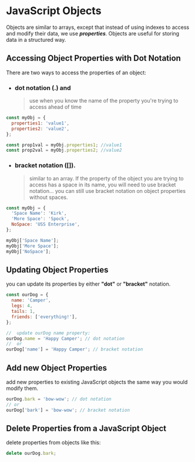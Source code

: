 # JavaScript Objects

Objects are similar to arrays, except that instead of using indexes to access and modify their data, we use **_properties_**.
Objects are useful for storing data in a structured way.

## Accessing Object Properties with Dot Notation

There are two ways to access the properties of an object:

- ### dot notation (.) and
  > use when you know the name of the property you're trying to access ahead of time

```js
const myObj = {
  properties1: 'value1',
  properties2: 'value2',
};

const prop1val = myObj.properties1; //value1
const prop2val = myObj.properties2; //value2
```

- ### bracket notation ([]).
  > similar to an array.
  > If the property of the object you are trying to access has a space in its name, you will need to use bracket notation... you can still use bracket notation on object properties without spaces.

```js
const myObj = {
  'Space Name': 'Kirk',
  'More Space': 'Spock',
  NoSpace: 'USS Enterprise',
};

myObj['Space Name'];
myObj['More Space'];
myObj['NoSpace'];
```

## Updating Object Properties

you can update its properties by either **"dot"** or **"bracket"** notation.

```js
const ourDog = {
  name: 'Camper',
  legs: 4,
  tails: 1,
  friends: ['everything!'],
};

//  update ourDog name property:
ourDog.name = 'Happy Camper'; // dot notation
//  or
ourDog['name'] = 'Happy Camper'; // bracket notation
```

## Add new Object Properties

add new properties to existing JavaScript objects the same way you would modify them.

```js
ourDog.bark = 'bow-wow'; // dot notation
// or
ourDog['bark'] = 'bow-wow'; // bracket notation
```

## Delete Properties from a JavaScript Object

delete properties from objects like this:

```js
delete ourDog.bark;
```
